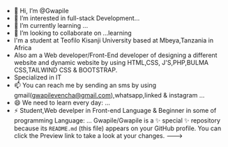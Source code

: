 - 👋 Hi, I’m @Gwapile
- 👀 I’m interested in full-stack Development...
- 🌱 I’m currently learning ...
- 💞️ I’m looking to collaborate on ...learning
- I'm a student at Teofilo Kisanji University  based at Mbeya,Tanzania in Africa
- Also am a Web developer/Front-End developer of designing a different website and dynamic website by using HTML,CSS, J'S,PHP,BULMA CSS,TAILWIND CSS & BOOTSTRAP.
- Specialized in IT
- 📫 You can reach me by sending an sms by using gmail(gwapilevencha@gmail.com),whatsapp,linked & instagram ...
- 😄 We need to learn every day: ...
- ⚡ Student,Web develper in Front-end Language & Beginner in some of programming Language: ...
Gwapile/Gwapile is a ✨ special ✨ repository because its `README.md` (this file) appears on your GitHub profile.
You can click the Preview link to take a look at your changes.
--->
